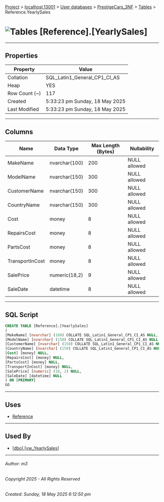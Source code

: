 #### 

[Project](../../../../index.md) > [localhost,13001](../../../index.md) > [User databases](../../index.md) > [PrestigeCars_3NF](../index.md) > [Tables](Tables.md) > Reference.YearlySales

# ![Tables](../../../../Images/Table32.png) [Reference].[YearlySales]

---

## <a name="#properties"></a>Properties

| Property | Value |
|---|---|
| Collation | SQL_Latin1_General_CP1_CI_AS |
| Heap | YES |
| Row Count (~) | 117 |
| Created | 5:33:23 pm Sunday, 18 May 2025 |
| Last Modified | 5:33:23 pm Sunday, 18 May 2025 |


---

## <a name="#columns"></a>Columns

| Name | Data Type | Max Length (Bytes) | Nullability |
|---|---|---|---|
| MakeName | nvarchar(100) | 200 | NULL allowed |
| ModelName | nvarchar(150) | 300 | NULL allowed |
| CustomerName | nvarchar(150) | 300 | NULL allowed |
| CountryName | nvarchar(150) | 300 | NULL allowed |
| Cost | money | 8 | NULL allowed |
| RepairsCost | money | 8 | NULL allowed |
| PartsCost | money | 8 | NULL allowed |
| TransportInCost | money | 8 | NULL allowed |
| SalePrice | numeric(18,2) | 9 | NULL allowed |
| SaleDate | datetime | 8 | NULL allowed |


---

## <a name="#sqlscript"></a>SQL Script

```sql
CREATE TABLE [Reference].[YearlySales]
(
[MakeName] [nvarchar] (100) COLLATE SQL_Latin1_General_CP1_CI_AS NULL,
[ModelName] [nvarchar] (150) COLLATE SQL_Latin1_General_CP1_CI_AS NULL,
[CustomerName] [nvarchar] (150) COLLATE SQL_Latin1_General_CP1_CI_AS NULL,
[CountryName] [nvarchar] (150) COLLATE SQL_Latin1_General_CP1_CI_AS NULL,
[Cost] [money] NULL,
[RepairsCost] [money] NULL,
[PartsCost] [money] NULL,
[TransportInCost] [money] NULL,
[SalePrice] [numeric] (18, 2) NULL,
[SaleDate] [datetime] NULL
) ON [PRIMARY]
GO

```


---

## <a name="#uses"></a>Uses

* [Reference](../Security/Schemas/dbo_Reference.md)


---

## <a name="#usedby"></a>Used By

* [[dbo].[vw_YearlySales]](../Views/dbo_vw_YearlySales.md)


---

###### Author:  m3

###### Copyright 2025 - All Rights Reserved

###### Created: Sunday, 18 May 2025 6:12:50 pm

